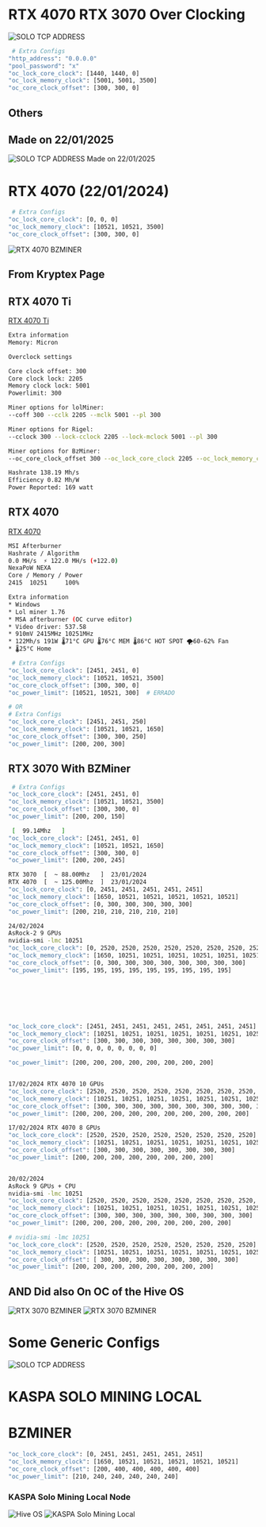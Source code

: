 # RTX 4070 RTX 3070 Over Clocking
![SOLO TCP ADDRESS](SOLO-TCP-NEXA-Local-Mining.png)
```bash
 # Extra Configs
"http_address": "0.0.0.0"
"pool_password": "x"
"oc_lock_core_clock": [1440, 1440, 0]
"oc_lock_memory_clock": [5001, 5001, 3500]
"oc_core_clock_offset": [300, 300, 0]
```

## Others
## Made on 22/01/2025
![SOLO TCP ADDRESS Made on 22/01/2025](Video-Cards-RTX-4070-RTX-3070-Configs.png)


# RTX 4070 (22/01/2024)
```bash
 # Extra Configs
"oc_lock_core_clock": [0, 0, 0]
"oc_lock_memory_clock": [10521, 10521, 3500]
"oc_core_clock_offset": [300, 300, 0]
```
![RTX 4070 BZMINER](RTX-4070-BZMINER-OVER-CLOCK.png)


## From Kryptex Page
## RTX 4070 Ti

[RTX 4070 Ti](https://www.kryptex.com/en/overclocking/nvidia-rtx-4070-ti-micron-efficiency-overclock)
```bash
Extra information
Memory: Micron

Overclock settings

Core clock offset: 300
Core clock lock: 2205
Memory clock lock: 5001
Powerlimit: 300

Miner options for lolMiner:
--coff 300 --cclk 2205 --mclk 5001 --pl 300

Miner options for Rigel:
--cclock 300 --lock-cclock 2205 --lock-mclock 5001 --pl 300

Miner options for BzMiner:
--oc_core_clock_offset 300 --oc_lock_core_clock 2205 --oc_lock_memory_clock 5001 --oc_power_limit 300

Hashrate 138.19 Mh/s
Efficiency 0.82 Mh/W
Power Reported: 169 watt
```
## RTX 4070
[RTX 4070](https://www.kryptex.com/en/overclocking/gigabyte-rtx-4070-windforce)
```bash
MSI Afterburner
Hashrate / Algorithm
0.0 MH/s  ⚡️ 122.0 MH/s (+122.0)
NexaPoW NEXA
Core / Memory / Power
2415  10251     100%

Extra information
* Windows
* Lol miner 1.76
* MSA afterburner (OC curve editor)
* Video driver: 537.58
* 910mV 2415MHz 10251MHz
* 122Mh/s 191W 🌡️71°C GPU 🌡️76°C MEM 🌡️86°C HOT SPOT 🌪️60-62% Fan
* 🌡️25°C Home

 # Extra Configs
"oc_lock_core_clock": [2451, 2451, 0]
"oc_lock_memory_clock": [10521, 10521, 3500]
"oc_core_clock_offset": [300, 300, 0]
"oc_power_limit": [10521, 10521, 300]  # ERRADO

# OR
# Extra Configs
"oc_lock_core_clock": [2451, 2451, 250]
"oc_lock_memory_clock": [10521, 10521, 1650]
"oc_core_clock_offset": [300, 300, 250]
"oc_power_limit": [200, 200, 300]
```

## RTX 3070 With BZMiner
```bash
 # Extra Configs
"oc_lock_core_clock": [2451, 2451, 0]
"oc_lock_memory_clock": [10521, 10521, 3500]
"oc_core_clock_offset": [300, 300, 0]
"oc_power_limit": [200, 200, 150]

 [  99.14Mhz   ]
"oc_lock_core_clock": [2451, 2451, 0]
"oc_lock_memory_clock": [10521, 10521, 1650]
"oc_core_clock_offset": [300, 300, 0]
"oc_power_limit": [200, 200, 245]

RTX 3070  [  ~ 88.00Mhz   ]  23/01/2024
RTX 4070  [  ~ 125.00Mhz  ]  23/01/2024
"oc_lock_core_clock": [0, 2451, 2451, 2451, 2451, 2451]
"oc_lock_memory_clock": [1650, 10521, 10521, 10521, 10521, 10521]
"oc_core_clock_offset": [0, 300, 300, 300, 300, 300]
"oc_power_limit": [200, 210, 210, 210, 210, 210]

24/02/2024
AsRock-2 9 GPUs
nvidia-smi -lmc 10251
"oc_lock_core_clock": [0, 2520, 2520, 2520, 2520, 2520, 2520, 2520, 2520]
"oc_lock_memory_clock": [1650, 10251, 10251, 10251, 10251, 10251, 10251, 10251, 10251]
"oc_core_clock_offset": [0, 300, 300, 300, 300, 300, 300, 300, 300]
"oc_power_limit": [195, 195, 195, 195, 195, 195, 195, 195, 195]







"oc_lock_core_clock": [2451, 2451, 2451, 2451, 2451, 2451, 2451, 2451]
"oc_lock_memory_clock": [10251, 10251, 10251, 10251, 10251, 10251, 10251, 10251]
"oc_core_clock_offset": [300, 300, 300, 300, 300, 300, 300, 300]
"oc_power_limit": [0, 0, 0, 0, 0, 0, 0, 0]

"oc_power_limit": [200, 200, 200, 200, 200, 200, 200, 200]


17/02/2024 RTX 4070 10 GPUs
"oc_lock_core_clock": [2520, 2520, 2520, 2520, 2520, 2520, 2520, 2520, 2520, 2520]
"oc_lock_memory_clock": [10251, 10251, 10251, 10251, 10251, 10251, 10251, 10251, 10251, 10251]
"oc_core_clock_offset": [300, 300, 300, 300, 300, 300, 300, 300, 300, 300]
"oc_power_limit": [200, 200, 200, 200, 200, 200, 200, 200, 200, 200]

17/02/2024 RTX 4070 8 GPUs
"oc_lock_core_clock": [2520, 2520, 2520, 2520, 2520, 2520, 2520, 2520]
"oc_lock_memory_clock": [10251, 10251, 10251, 10251, 10251, 10251, 10251, 10251]
"oc_core_clock_offset": [300, 300, 300, 300, 300, 300, 300, 300]
"oc_power_limit": [200, 200, 200, 200, 200, 200, 200, 200]


20/02/2024
AsRock 9 GPUs + CPU
nvidia-smi -lmc 10251
"oc_lock_core_clock": [2520, 2520, 2520, 2520, 2520, 2520, 2520, 2520, 2520]
"oc_lock_memory_clock": [10251, 10251, 10251, 10251, 10251, 10251, 10251, 10251, 10251]
"oc_core_clock_offset": [300, 300, 300, 300, 300, 300, 300, 300, 300]
"oc_power_limit": [200, 200, 200, 200, 200, 200, 200, 200, 200]

# nvidia-smi -lmc 10251
"oc_lock_core_clock": [2520, 2520, 2520, 2520, 2520, 2520, 2520, 2520]
"oc_lock_memory_clock": [10251, 10251, 10251, 10251, 10251, 10251, 10251, 10251]
"oc_core_clock_offset": [ 300, 300, 300, 300, 300, 300, 300, 300]
"oc_power_limit": [200, 200, 200, 200, 200, 200, 200, 200]


```
## AND Did also On OC of the Hive OS
![RTX 3070 BZMINER](RTX-3070-BZMINER-1.png)
![RTX 3070 BZMINER](RTX-3070-BZMINER-2.png)

# Some Generic Configs
![SOLO TCP ADDRESS](Video-Cards-SomeGeneric-Configs.png)



# KASPA SOLO MINING LOCAL
# BZMINER
```bash
"oc_lock_core_clock": [0, 2451, 2451, 2451, 2451, 2451]
"oc_lock_memory_clock": [1650, 10521, 10521, 10521, 10521, 10521]
"oc_core_clock_offset": [200, 400, 400, 400, 400, 400]
"oc_power_limit": [210, 240, 240, 240, 240, 240]
```
### KASPA Solo Mining Local Node
![Hive OS](KASPA-HiveOS-Overclocking-Solo-Mining-Local.png)
![KASPA Solo Mining Local](KASPA-Overclocking-Solo-Mining-Local.png)


